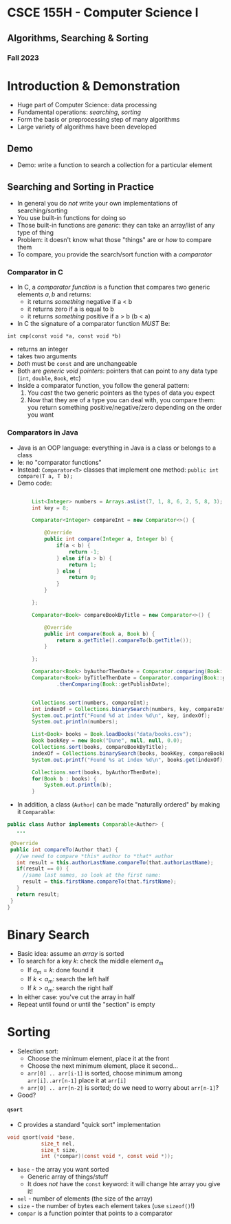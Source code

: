 
# CSCE 155H - Computer Science I
## Algorithms, Searching & Sorting
### Fall 2023

# Introduction & Demonstration

* Huge part of Computer Science: data processing
* Fundamental operations: *searching*, *sorting*
* Form the basis or preprocessing step of many algorithms
* Large variety of algorithms have been developed  

## Demo

* Demo: write a function to search a collection for a particular element

## Searching and Sorting in Practice

* In general you do *not* write your own implementations of searching/sorting
* You use built-in functions for doing so
* Those built-in functions are *generic*: they can take an array/list of any type of thing
* Problem: it doesn't know what those "things" are or *how* to compare them
* To compare, you provide the search/sort function with a *comparator*

### Comparator in C

* In C, a *comparator function* is a function that compares two  generic elements $a, b$ and returns:
  * it returns *something* negative if a < b
  * it returns zero if a is equal to b
  * it returns *something* positive if a > b (b < a)
* In C the signature of a comparator function *MUST* Be:

`int cmp(const void *a, const void *b)`

* returns an integer
* takes two arguments
* *both* must be `const` and are unchangeable
* Both are *generic void pointers*: pointers that can point to any data type (`int`, `double`, `Book`, etc)
* Inside a comparator function, you follow the general pattern:
  1. You *cast* the two generic pointers as the types of data you expect
  2. Now that they are of a type you can deal with, you compare them: you return something positive/negative/zero depending on the order you want

### Comparators in Java

* Java is an OOP language: everything in Java is a class or belongs to a class
* Ie: no "comparator functions"
* Instead: `Comparator<T>` classes that implement one method: `public int compare(T a, T b);`
* Demo code:

```java

		List<Integer> numbers = Arrays.asList(7, 1, 8, 6, 2, 5, 8, 3);
		int key = 8;

		Comparator<Integer> compareInt = new Comparator<>() {

			@Override
			public int compare(Integer a, Integer b) {
				if(a < b) {
					return -1;
				} else if(a > b) {
					return 1;
				} else {
					return 0;
				}
			}

		};

		Comparator<Book> compareBookByTitle = new Comparator<>() {

			@Override
			public int compare(Book a, Book b) {
				return a.getTitle().compareTo(b.getTitle());
			}

		};

		Comparator<Book> byAuthorThenDate = Comparator.comparing(Book::getAuthor).thenComparing(Book::getPublishDate);
		Comparator<Book> byTitleThenDate = Comparator.comparing(Book::getTitle)
				.thenComparing(Book::getPublishDate);


		Collections.sort(numbers, compareInt);
		int indexOf = Collections.binarySearch(numbers, key, compareInt);
		System.out.printf("Found %d at index %d\n", key, indexOf);
		System.out.println(numbers);

		List<Book> books = Book.loadBooks("data/books.csv");
		Book bookKey = new Book("Dune", null, null, 0.0);
		Collections.sort(books, compareBookByTitle);
		indexOf = Collections.binarySearch(books, bookKey, compareBookByTitle);
		System.out.printf("Found %s at index %d\n", books.get(indexOf), indexOf);

		Collections.sort(books, byAuthorThenDate);
		for(Book b : books) {
			System.out.println(b);
		}
```

* In addition, a class (`Author`) can be made "naturally ordered" by making it `Comparable`:

```java
public class Author implements Comparable<Author> {
   ...

 @Override
 public int compareTo(Author that) {
   //we need to compare *this* author to *that* author
   int result = this.authorLastName.compareTo(that.authorLastName);
   if(result == 0) {
     //same last names, so look at the first name:
     result = this.firstName.compareTo(that.firstName);
   }
   return result;
 }
}
```

# Binary Search

* Basic idea: assume an *array* is sorted
* To search for a key $k$: check the middle element $a_m$
  * If $a_m = k$: done found it
  * If $k < a_m$: search the left half
  * If $k > a_m$: search the right half
* In either case: you've cut the array in half
* Repeat until found or until the "section" is empty

# Sorting

* Selection sort:
  * Choose the minimum element, place it at the front
  * Choose the next minimum element, place it second...
  * `arr[0] .. arr[i-1]` is sorted, choose minimum among `arr[i]..arr[n-1]`
    place it at `arr[i]`
  * `arr[0] .. arr[n-2]` is sorted; do we need to worry about `arr[n-1]`?
* Good?

#### `qsort`

* C provides a standard "quick sort" implementation

```c
void qsort(void *base,
           size_t nel,
           size_t size,
           int (*compar)(const void *, const void *));
```

* `base` - the array you want sorted
  * Generic array of things/stuff
  * It does *not* have the `const` keyword: it will change hte array you give it!
* `nel` - number of elements (the size of the array)
* `size` - the number of bytes each element takes (use `sizeof()`!)
* `compar` is a function pointer that points to a comparator

##

```text











```
